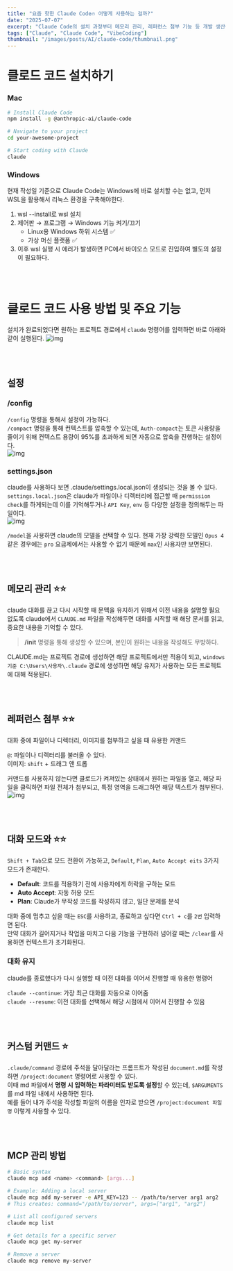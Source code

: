 ```yaml
---
title: "요즘 핫한 Claude Code🔥 어떻게 사용하는 걸까?"
date: "2025-07-07"
excerpt: "Claude Code의 설치 과정부터 메모리 관리, 레퍼런스 첨부 기능 등 개발 생산성을 높이는 핵심 기능들을 다룹니다."
tags: ["Claude", "Claude Code", "VibeCoding"]
thumbnail: "/images/posts/AI/claude-code/thumbnail.png"
---
```


# 클로드 코드 설치하기

### Mac

```bash
# Install Claude Code
npm install -g @anthropic-ai/claude-code

# Navigate to your project
cd your-awesome-project

# Start coding with Claude
claude
```

### Windows

현재 작성일 기준으로 Claude Code는 Windows에 바로 설치할 수는 없고, 먼저 WSL을 활용해서 리눅스 환경을 구축해야한다.

1. wsl --install로 wsl 설치
2. 제어판 → 프로그램 → Windows 기능 켜기/끄기
   - Linux용 Windows 하위 시스템 ✅
   - 가상 머신 플랫폼 ✅
3. 이후 wsl 실행 시 에러가 발생하면 PC에서 바이오스 모드로 진입하여 별도의 설정이 필요하다.

<br/><br/>

# 클로드 코드 사용 방법 및 주요 기능

설치가 완료되었다면 원하는 프로젝트 경로에서 `claude` 명령어를 입력하면 바로 아래와 같이 실행된다.
![img](/images/posts/AI/claude-code/thumbnail.png)

<br/><br/>

## 설정

### /config

`/config` 명령을 통해서 설정이 가능하다.  
`/compact` 명령을 통해 컨텍스트를 압축할 수 있는데, `Auth-compact`는 토큰 사용량을 줄이기 위해 컨텍스트 용량이 95%를 초과하게 되면 자동으로 압축을 진행하는 설정이다.  
 ![img](/images/posts/AI/claude-code/config.png)

### settings.json

claude를 사용하다 보면 .claude/settings.local.json이 생성되는 것을 볼 수 있다.
`settings.local.json`은 claude가 파일이나 디렉터리에 접근할 때 `permission check`를 하게되는데 이를 기억해두거나 `API Key`, `env` 등 다양한 설정을 정의해두는 파일이다.  
![img](/images/posts/AI/claude-code/settingsjson.png)

`/model`을 사용하면 claude의 모델을 선택할 수 있다.
현재 가장 강력한 모델인 `Opus 4` 같은 경우에는 `pro` 요금제에서는 사용할 수 없기 때문에 `max`인 사용자만 보면된다.

<br/><br/>

## 메모리 관리 ⭐⭐

claude 대화를 끊고 다시 시작할 때 문맥을 유지하기 위해서 이전 내용을 설명할 필요 없도록 claude에서 `CLAUDE.md` 파일을 작성해두면 대화를 시작할 때 해당 문서를 읽고, 중요한 내용을 기억할 수 있다.

> **/init** 명령을 통해 생성할 수 있으며, 본인이 원하는 내용을 작성해도 무방하다.

CLAUDE.md는 프로젝트 경로에 생성하면 해당 프로젝트에서만 적용이 되고, `windows 기준 C:\Users\사용자\.claude` 경로에 생성하면 해당 유저가 사용하는 모든 프로젝트에 대해 적용된다.

<br/><br/>

## 레퍼런스 첨부 ⭐⭐

대화 중에 파일이나 디렉터리, 이미지를 첨부하고 싶을 때 유용한 커맨드

`@`: 파일이나 디렉터리를 불러올 수 있다.  
이미지: `shift` + 드래그 앤 드롭

커맨드를 사용하지 않는다면 클로드가 켜져있는 상태에서 원하는 파일을 열고, 해당 파일을 클릭하면 파일 전체가 첨부되고, 특정 영역을 드래그하면 해당 텍스트가 첨부된다.
![img](/images/posts/AI/claude-code/reference.png)

<br/><br/>

## 대화 모드와 ⭐⭐

`Shift + Tab`으로 모드 전환이 가능하고, `Default`, `Plan`, `Auto Accept eits` 3가지 모드가 존재한다.

- **Default**: 코드를 적용하기 전에 사용자에게 허락을 구하는 모드
- **Auto Accept**: 자동 허용 모드
- **Plan**: Claude가 무작성 코드를 작성하지 않고, 일단 문제를 분석

대화 중에 멈추고 싶을 때는 `ESC`를 사용하고, 종료하고 싶다면 `Ctrl + c`를 `2번` 입력하면 된다.  
 만약 대화가 길어지거나 작업을 마치고 다음 기능을 구현하러 넘어갈 때는 `/clear`를 사용하면 컨텍스트가 초기화된다.

### 대화 유지

claude를 종료했다가 다시 실행할 때 이전 대화를 이어서 진행할 때 유용한 명령어

`claude --continue`: 가장 최근 대화를 자동으로 이어줌  
 `claude --resume`: 이전 대화를 선택해서 해당 시점에서 이어서 진행할 수 있음

<br/><br/>

## 커스텀 커맨드 ⭐

`.claude/command` 경로에 주석을 달아달라는 프롬프트가 작성된 `document.md`를 작성하면 `/project:document` 명령어로 사용할 수 있다.  
이때 md 파일에서 **명령 시 입력하는 파라미터도 받도록 설정**할 수 있는데, `$ARGUMENTS`를 md 파일 내에서 사용하면 된다.  
예를 들어 내가 주석을 작성할 파일의 이름을 인자로 받으면 `/project:document 파일명` 이렇게 사용할 수 있다.

<br/><br/>

## MCP 관리 방법

```bash
# Basic syntax
claude mcp add <name> <command> [args...]

# Example: Adding a local server
claude mcp add my-server -e API_KEY=123 -- /path/to/server arg1 arg2
# This creates: command="/path/to/server", args=["arg1", "arg2"]
```

```bash
# List all configured servers
claude mcp list

# Get details for a specific server
claude mcp get my-server

# Remove a server
claude mcp remove my-server
```
